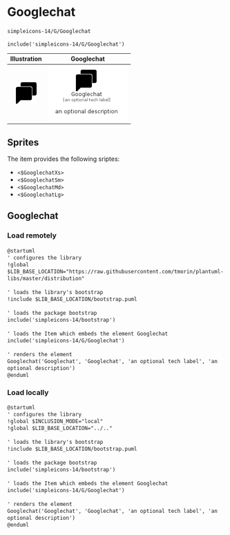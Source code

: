 # Googlechat


```text
simpleicons-14/G/Googlechat
```

```text
include('simpleicons-14/G/Googlechat')
```



| Illustration | Googlechat |
| :---: | :---: |
| ![illustration for Illustration](../../simpleicons-14/G/Googlechat.png) | ![illustration for Googlechat](../../simpleicons-14/G/Googlechat.Local.png) |



## Sprites
The item provides the following sriptes:

- `<$GooglechatXs>`
- `<$GooglechatSm>`
- `<$GooglechatMd>`
- `<$GooglechatLg>`





## Googlechat

### Load remotely
```plantuml
@startuml
' configures the library
!global $LIB_BASE_LOCATION="https://raw.githubusercontent.com/tmorin/plantuml-libs/master/distribution"

' loads the library's bootstrap
!include $LIB_BASE_LOCATION/bootstrap.puml

' loads the package bootstrap
include('simpleicons-14/bootstrap')

' loads the Item which embeds the element Googlechat
include('simpleicons-14/G/Googlechat')

' renders the element
Googlechat('Googlechat', 'Googlechat', 'an optional tech label', 'an optional description')
@enduml
```

### Load locally
```plantuml
@startuml
' configures the library
!global $INCLUSION_MODE="local"
!global $LIB_BASE_LOCATION="../.."

' loads the library's bootstrap
!include $LIB_BASE_LOCATION/bootstrap.puml

' loads the package bootstrap
include('simpleicons-14/bootstrap')

' loads the Item which embeds the element Googlechat
include('simpleicons-14/G/Googlechat')

' renders the element
Googlechat('Googlechat', 'Googlechat', 'an optional tech label', 'an optional description')
@enduml
```

